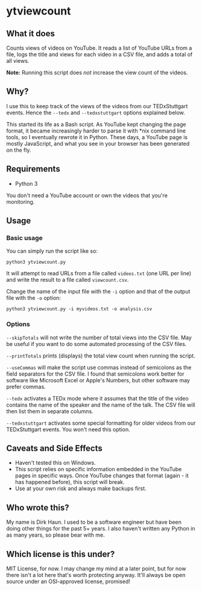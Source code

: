 # ytviewcount

## What it does

Counts views of videos on YouTube.
It reads a list of YouTube URLs from a file, logs the title and views for each video in a CSV file, and adds a total of all views.

**Note:** Running this script does *not* increase the view count of the videos.

## Why?

I use this to keep track of the views of the videos from our TEDxStuttgart events. Hence the `--tedx` and `--tedxstuttgart` options explained below.

This started its life as a Bash script. As YouTube kept changing the page format, it became increasingly harder to parse it with \*nix command line tools, so I eventually rewrote it in Python. These days, a YouTube page is mostly JavaScript, and what you see in your browser has been generated on the fly.


## Requirements

- Python 3

You don't need a YouTube account or own the videos that you're monitoring.


## Usage

### Basic usage

You can simply run the script like so:

`python3 ytviewcount.py`

It will attempt to read URLs from a file called `videos.txt` (one URL per line) and write the result to a file called `viewcount.csv`.

Change the name of the input file with the `-i` option and that of the output file with the `-o` option:

`python3 ytviewcount.py -i myvideos.txt -o analysis.csv`

### Options

`--skipTotals` will not write the number of total views into the CSV file. May be useful if you want to do some automated processing of the CSV files.

`--printTotals` prints (displays) the total view count when running the script.

`--useCommas` will make the script use commas instead of semicolons as the field separators for the CSV file. I found that semicolons work better for software like Microsoft Excel or Apple's Numbers, but other software may prefer commas.

`--tedx` activates a TEDx mode where it assumes that the title of the video contains the name of the speaker and the name of the talk. The CSV file will then list them in separate columns.

`--tedxstuttgart` activates some special formatting for older videos from our TEDxStuttgart events. You won't need this option.


## Caveats and Side Effects

- Haven't tested this on Windows.
- This script relies on specific information embedded in the YouTube pages in specific ways. Once YouTube changes that format (again - it has happened before), this script will break.
- Use at your own risk and always make backups first.


## Who wrote this?

My name is Dirk Haun. I used to be a software engineer but have been doing other things for the past 5+ years. I also haven't written any Python in as many years, so please bear with me.


## Which license is this under?

MIT License, for now. I may change my mind at a later point, but for now there isn't a lot here that's worth protecting anyway. It'll always be open source under an OSI-approved license, promised!
